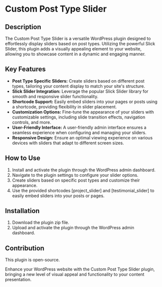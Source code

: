 # Custom Post Type Slider

## Description

The Custom Post Type Slider is a versatile WordPress plugin designed to effortlessly display sliders based on post types. Utilizing the powerful Slick Slider, this plugin adds a visually appealing element to your website, allowing you to showcase content in a dynamic and engaging manner.

## Key Features

- **Post Type Specific Sliders:** Create sliders based on different post types, tailoring your content display to match your site's structure.
- **Slick Slider Integration:** Leverage the popular Slick Slider library for smooth and responsive slider functionality.
- **Shortcode Support:** Easily embed sliders into your pages or posts using a shortcode, providing flexibility in slider placement.
- **Customization Options:** Fine-tune the appearance of your sliders with customizable settings, including slide transition effects, navigation controls, and more.
- **User-Friendly Interface:** A user-friendly admin interface ensures a seamless experience when configuring and managing your sliders.
- **Responsive Design:** Ensure an optimal viewing experience on various devices with sliders that adapt to different screen sizes.

## How to Use

1. Install and activate the plugin through the WordPress admin dashboard.
2. Navigate to the plugin settings to configure your slider options.
3. Create sliders based on specific post types and customize their appearance.
4. Use the provided shortcodes [project_slider] and [testimonial_slider] to easily embed sliders into your posts or pages.

## Installation

1. Download the plugin zip file.
2. Upload and activate the plugin through the WordPress admin dashboard.

## Contribution

This plugin is open-source.

Enhance your WordPress website with the Custom Post Type Slider plugin, bringing a new level of visual appeal and functionality to your content presentation.
